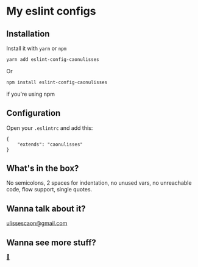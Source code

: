 # My eslint configs
## Installation

Install it with `yarn` or `npm`

```bash
yarn add eslint-config-caonulisses
```

Or 

```bash
npm install eslint-config-caonulisses
```

if you're using npm

## Configuration

Open your `.eslintrc` and add this: 

```
{
    "extends": "caonulisses"
}
```

## What's in the box?

No semicolons, 2 spaces for indentation, no unused vars, no unreachable code, flow support, single quotes.

## Wanna talk about it?

ulissescaon@gmail.com

## Wanna see more stuff?

[:office:](https://github.com/caonUlisses) 